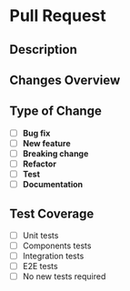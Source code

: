 # Pull Request

## Description


## Changes Overview

## Type of Change
- [ ] **Bug fix** 
- [ ] **New feature** 
- [ ] **Breaking change**
- [ ] **Refactor** 
- [ ] **Test** 
- [ ] **Documentation**

## Test Coverage
- [ ] Unit tests
- [ ] Components tests
- [ ] Integration tests
- [ ] E2E tests
- [ ] No new tests required